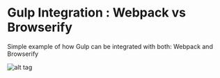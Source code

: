 # Gulp Integration : Webpack vs Browserify

Simple example of how Gulp can be integrated with both: Webpack and Browserify

![alt tag](https://raw.github.com/brion25/gulp-webpack-vs-browserify/master/assets/browserify.png)
